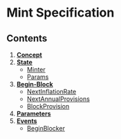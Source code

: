 # Mint Specification

## Contents

1. **[Concept](01_concepts.md)**
2. **[State](02_state.md)**
    - [Minter](02_state.md#minter)
    - [Params](02_state.md#params)
3. **[Begin-Block](03_begin_block.md)**
    - [NextInflationRate](03_begin_block.md#nextinflationrate)
    - [NextAnnualProvisions](03_begin_block.md#nextannualprovisions)
    - [BlockProvision](03_begin_block.md#blockprovision)
4. **[Parameters](04_params.md)**
5. **[Events](05_events.md)**
    - [BeginBlocker](05_events.md#beginblocker)
    
